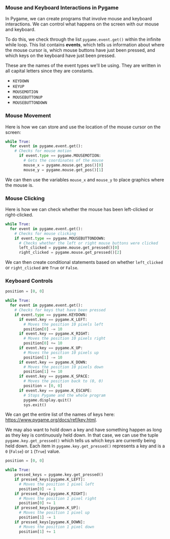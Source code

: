 ### Mouse and Keyboard Interactions in Pygame

In Pygame, we can create programs that involve mouse and keyboard interactions. We can control what happens on the screen with our mouse and keyboard. 

To do this, we check through the list `pygame.event.get()` within the infinite while loop. This list contains **events**, which tells us information about where the mouse cursor is, which mouse buttons have just been pressed, and which keys on the keyboard have just been pressed.

These are the names of the event types we'll be using. They are written in all capital letters since they are constants.

* `KEYDOWN`
* `KEYUP`
* `MOUSEMOTION`
* `MOUSEBUTTONUP`
* `MOUSEBUTTONDOWN`

### Mouse Movement

Here is how we can store and use the location of the mouse cursor on the screen:

```python
while True:
  for event in pygame.event.get():
    # Checks for mouse motion
      if event.type == pygame.MOUSEMOTION:
        # Gets the coordinates of the mouse
        mouse_x = pygame.mouse.get_pos()[0]
        mouse_y = pygame.mouse.get_pos()[1]
```

We can then use the variables `mouse_x` and `mouse_y` to place graphics where the mouse is.

### Mouse Clicking

Here is how we can check whether the mouse has been left-clicked or right-clicked.

```python
while True:
  for event in pygame.event.get():
  	# Checks for mouse clicking
    if event.type == pygame.MOUSEBUTTONDOWN:
      # Checks whether the left or right mouse buttons were clicked
      left_clicked = pygame.mouse.get_pressed()[0]
      right_clicked = pygame.mouse.get_pressed()[2]
```

We can then create conditional statements based on whether `left_clicked` or `right_clicked` are `True` or `False`.

### Keyboard Controls

```python
position = [0, 0]

while True:
  for event in pygame.event.get():
    # Checks for keys that have been pressed
    if event.type == pygame.KEYDOWN:
      if event.key == pygame.K_LEFT:
        # Moves the position 10 pixels left
        position[0] -= 10
      if event.key == pygame.K_RIGHT:
        # Moves the position 10 pixels right
        position[0] += 10
      if event.key == pygame.K_UP:
        # Moves the position 10 pixels up
        position[1] -= 10
      if event.key == pygame.K_DOWN:
        # Moves the position 10 pixels down
        position[1] += 10
      if event.key == pygame.K_SPACE:
        # Moves the position back to (0, 0)
        position = [0, 0]        
      if event.key == pygame.K_ESCAPE:
        # Stops Pygame and the whole program
        pygame.display.quit()
        sys.exit()
```

We can get the entire list of the names of keys here: https://www.pygame.org/docs/ref/key.html.

We may also want to hold down a key and have something happen as long as they key is continuously held down. In that case, we can use the tuple `pygame.key.get_pressed()` which tells us which keys are currently being held down. Each item in `pygame.key.get_pressed()` represents a key and is a `0` (`False`) or `1` (`True`) value.

```python
position = [0, 0]

while True:
    pressed_keys = pygame.key.get_pressed()
    if pressed_keys[pygame.K_LEFT]:
      # Moves the position 1 pixel left
      position[0] -= 1
    if pressed_keys[pygame.K_RIGHT]:
      # Moves the position 1 pixel right
      position[0] += 1
    if pressed_keys[pygame.K_UP]:
      # Moves the position 1 pixel up
      position[1] -= 1
    if pressed_keys[pygame.K_DOWN]:
      # Moves the position 1 pixel down
      position[1] += 1
```



